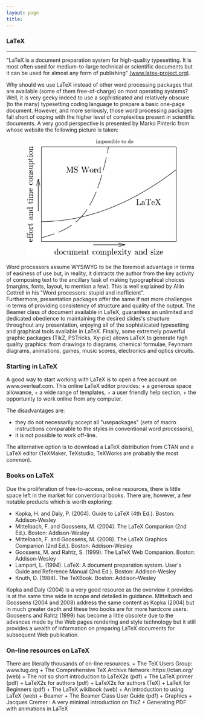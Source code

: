 ```yaml
---
layout: page
title:
---
```

<h3 id="latex">LaTeX</h3>
<hr />

"LaTeX is a document preparation system for high-quality typesetting. It is most often used for medium-to-large technical or scientific documents but it can be used for almost any form of publishing" [(www.latex-project.org)](https://www.latex-project.org/about/).

Why should we use LaTeX instead of other word processing packages that are available (some of them free-of-charge) on most operating systems? Well, it is very geeky indeed to use a sophisticated and relatively obscure (to the many) typesetting coding language to prepare a basic one-page document. However, and more seriously, those word processing packages fall short of coping with the higher level of complexities present in scientific documents. A very good perspective is presented by Marko Pinteric from whose website the following picture is taken:

<p align="center">
<img src="/images/latex_vs_word.gif" alt="" width="400">
</p>

Word processors assume WYSIWYG to be the foremost advantage in terms of easiness of use but, in reality, it distracts the author from the key activity of composing text to the ancillary task of making typographical choices (margins, fonts, layout, to mention a few). This is well explained by Allin Cottrell in his "Word processors: stupid and inefficient".  
Furthermore, presentation packages offer the same if not more challenges in terms of providing consistency of structure and quality of the output. The Beamer class of document available in LaTeX, guarantees an unlimited and dedicated obedience to maintaining the desired slides's structure throughout any presentation, enjoying all of the sophisticated typesetting and graphical tools available in LaTeX.
Finally, some extremely powerful graphic packages (TikZ, PSTricks, Xy-pic) allows LaTeX to generate high quality graphics: from drawings to diagrams, chemical formulae, Feynmam diagrams, animations, games, music scores, electronics and optics circuits.
<h3>Starting in LaTeX</h3>
A good way to start working with LaTeX is to open a free account on www.overleaf.com. This online LaTeX editor provides:
+ a generous space allowance,
+ a wide range of templates,
+ a user friendly help section,
+ the opportunity to work online from any computer.

The disadvantages are:
+ they do not necessarily accept all "usepackages" (sets of macro instructions comparable to the styles in conventional word processors),
+ it is not possible to work off-line.

The alternative option is to download a LaTeX distribution from CTAN and a LaTeX editor (TeXMaker, TeXstudio, TeXWorks are probably the most common).
<h3>Books on LaTeX</h3>

Due the proliferation of free-to-access, online resources, there is little space left in the market for conventional books. There are, however, a few notable products which is worth exploring:
+ Kopka, H. and Daly, P. (2004). Guide to LaTeX  (4th Ed.). Boston: Addison-Wesley
+ Mittelbach, F. and Goossens, M. (2004). The LaTeX Companion (2nd Ed.). Boston: Addison-Wesley
+ Mittelbach, F. and Goossens, M. (2008). The LaTeX Graphics Companion (2nd Ed.). Boston: Addison-Wesley
+ Goossens, M. and Rahtz, S. (1999). The LaTeX Web Companion. Boston: Addison-Wesley
+ Lamport, L. (1994). LaTeX: A document preparation system. User's Guide and Reference Manual (2nd Ed.). Boston: Addison-Wesley
+ Knuth, D. (1984). The TeXBook. Boston: Addison-Wesley

Kopka and Daly (2004) is a very good resource as the overview it provides is at the same time wide in scope and detailed in guidance. Mittelbach and Goossens (2004 and 2008) address the same content as Kopka (2004) but in much greater depth and these two books are for more hardcore users. Gooseens and Rahtz (1999) has become a little obsolete due to the advances made by the Web pages rendering and style technology but it still provides a wealth of information on preparing LaTeX documents for subsequent Web publication.   

<h3>On-line resources on LaTeX</h3>
There are literally thousands of on-line resources. 
+ The TeX Users Group: www.tug.org
+ The Comprehensive TeX Archive Network: https://ctan.org/ (web)
+ The not so short introduction to LaTeX2ε (pdf)
+ The LaTeX primer (pdf)
+ LaTeX2ε for authors (pdf)
+ LaTeX2ε for authors (TeX)
+ LaTeX for Beginners (pdf)
+ The LaTeX wikibook (web)
+ An introduction to using LaTeX (web)
+ Beamer
+ The Beamer Class User Guide (pdf)
+ Graphics
+ Jacques Cremer : A very minimal introduction on TikZ
+ Generating PDF with animations in LaTeX
